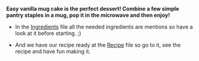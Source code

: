 **Easy vanilla mug cake is the perfect dessert! Combine a few simple pantry staples in a mug, pop it in the microwave and then enjoy!**

* In the [Ingredients](Material.md) file all the needed ingredients are mentions so have a look at it before starting. ;)

* And we have our recipe ready at the [Recipe](Recipe.md) file so go to it, see the recipe and have fun making it.

